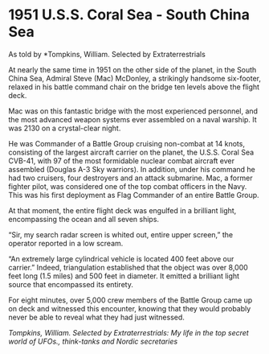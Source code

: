 # 1951 U.S.S. Coral Sea - South China Sea

As told by *Tompkins, William. Selected by Extraterrestrials

At nearly the same time in 1951 on the other side of the planet, in the South China Sea, Admiral Steve (Mac) McDonley, a strikingly handsome six-footer, relaxed in his battle command chair on the bridge ten levels above the flight deck.

Mac was on this fantastic bridge with the most experienced personnel, and the most advanced weapon systems ever assembled on a naval warship. It was 2130 on a crystal-clear night.

He was Commander of a Battle Group cruising non-combat at 14 knots, consisting of the largest aircraft carrier on the planet, the U.S.S. Coral Sea CVB-41, with 97 of the most formidable nuclear combat aircraft ever assembled (Douglas A-3 Sky warriors). In addition, under his command he had two cruisers, four destroyers and an attack submarine. Mac, a former fighter pilot, was considered one of the top combat officers in the Navy. This was his first deployment as Flag Commander of an entire Battle Group.

At that moment, the entire flight deck was engulfed in a brilliant light, encompassing the ocean and all seven ships.

“Sir, my search radar screen is whited out, entire upper screen,” the operator reported in a low scream.

“An extremely large cylindrical vehicle is located 400 feet above our carrier.” Indeed, triangulation established that the object was over 8,000 feet long (1.5 miles) and 500 feet in diameter. It emitted a brilliant light source that encompassed its entirety.

For eight minutes, over 5,000 crew members of the Battle Group came up on deck and witnessed this encounter, knowing that they would probably never be able to reveal what they had just witnessed.

*Tompkins, William. Selected by Extraterrestrials: My life in the top secret world of UFOs., think-tanks and Nordic secretaries* 

